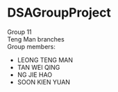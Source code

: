 # DSAGroupProject
Group 11 \
Teng Man branches \
Group members:
- LEONG TENG MAN
- TAN WEI QING
- NG JIE HAO
- SOON KIEN YUAN
